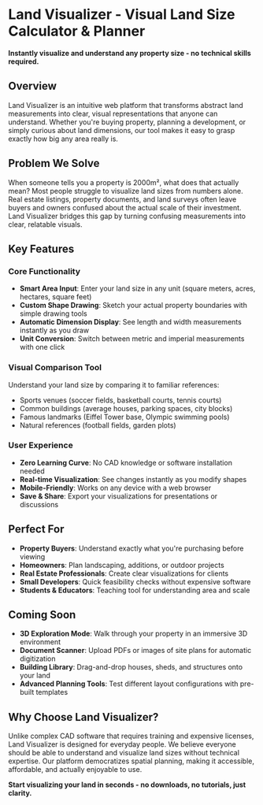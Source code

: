 # Land Visualizer - Visual Land Size Calculator & Planner

**Instantly visualize and understand any property size - no technical skills required.**

## Overview

Land Visualizer is an intuitive web platform that transforms abstract land measurements into clear, visual representations that anyone can understand. Whether you're buying property, planning a development, or simply curious about land dimensions, our tool makes it easy to grasp exactly how big any area really is.

## Problem We Solve

When someone tells you a property is 2000m², what does that actually mean? Most people struggle to visualize land sizes from numbers alone. Real estate listings, property documents, and land surveys often leave buyers and owners confused about the actual scale of their investment. Land Visualizer bridges this gap by turning confusing measurements into clear, relatable visuals.

## Key Features

### Core Functionality

- **Smart Area Input**: Enter your land size in any unit (square meters, acres, hectares, square feet)
- **Custom Shape Drawing**: Sketch your actual property boundaries with simple drawing tools
- **Automatic Dimension Display**: See length and width measurements instantly as you draw
- **Unit Conversion**: Switch between metric and imperial measurements with one click

### Visual Comparison Tool

Understand your land size by comparing it to familiar references:
- Sports venues (soccer fields, basketball courts, tennis courts)
- Common buildings (average houses, parking spaces, city blocks)
- Famous landmarks (Eiffel Tower base, Olympic swimming pools)
- Natural references (football fields, garden plots)

### User Experience

- **Zero Learning Curve**: No CAD knowledge or software installation needed
- **Real-time Visualization**: See changes instantly as you modify shapes
- **Mobile-Friendly**: Works on any device with a web browser
- **Save & Share**: Export your visualizations for presentations or discussions

## Perfect For

- **Property Buyers**: Understand exactly what you're purchasing before viewing
- **Homeowners**: Plan landscaping, additions, or outdoor projects
- **Real Estate Professionals**: Create clear visualizations for clients
- **Small Developers**: Quick feasibility checks without expensive software
- **Students & Educators**: Teaching tool for understanding area and scale

## Coming Soon

- **3D Exploration Mode**: Walk through your property in an immersive 3D environment
- **Document Scanner**: Upload PDFs or images of site plans for automatic digitization
- **Building Library**: Drag-and-drop houses, sheds, and structures onto your land
- **Advanced Planning Tools**: Test different layout configurations with pre-built templates

## Why Choose Land Visualizer?

Unlike complex CAD software that requires training and expensive licenses, Land Visualizer is designed for everyday people. We believe everyone should be able to understand and visualize land sizes without technical expertise. Our platform democratizes spatial planning, making it accessible, affordable, and actually enjoyable to use.

**Start visualizing your land in seconds - no downloads, no tutorials, just clarity.**